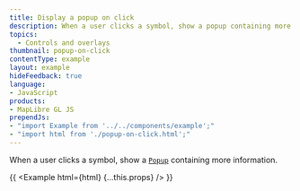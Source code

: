 ```yaml
---
title: Display a popup on click
description: When a user clicks a symbol, show a popup containing more information.
topics:
  - Controls and overlays
thumbnail: popup-on-click
contentType: example
layout: example
hideFeedback: true
language:
- JavaScript
products:
- MapLibre GL JS
prependJs:
- "import Example from '../../components/example';"
- "import html from './popup-on-click.html';"
---
```


When a user clicks a symbol, show a [`Popup`](https://maplibre.org/maplibre-gl-js-docs/api/markers/#popup) containing more information.

{{ <Example html={html} {...this.props} /> }}
